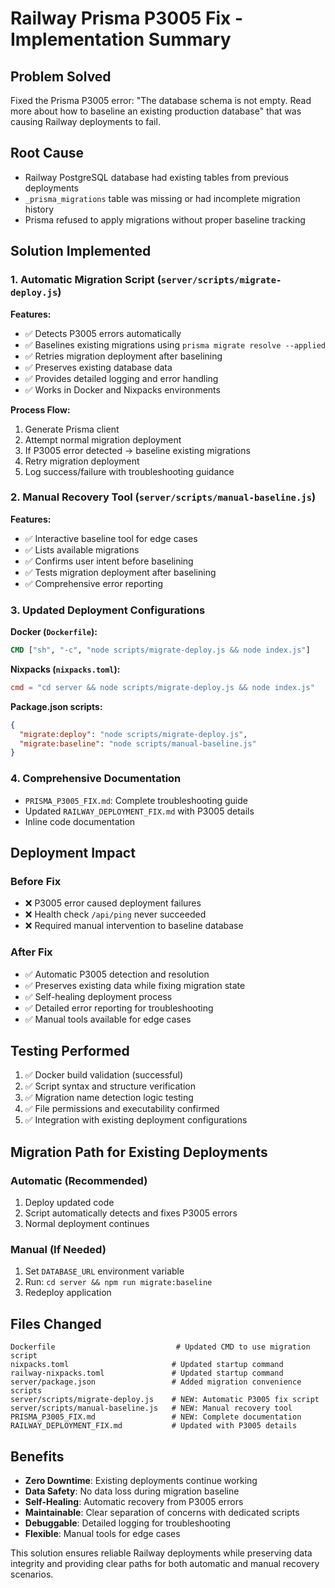 # Railway Prisma P3005 Fix - Implementation Summary

## Problem Solved

Fixed the Prisma P3005 error: "The database schema is not empty. Read more about how to baseline an existing production database" that was causing Railway deployments to fail.

## Root Cause

- Railway PostgreSQL database had existing tables from previous deployments
- `_prisma_migrations` table was missing or had incomplete migration history  
- Prisma refused to apply migrations without proper baseline tracking

## Solution Implemented

### 1. Automatic Migration Script (`server/scripts/migrate-deploy.js`)

**Features:**
- ✅ Detects P3005 errors automatically
- ✅ Baselines existing migrations using `prisma migrate resolve --applied`
- ✅ Retries migration deployment after baselining
- ✅ Preserves existing database data
- ✅ Provides detailed logging and error handling
- ✅ Works in Docker and Nixpacks environments

**Process Flow:**
1. Generate Prisma client
2. Attempt normal migration deployment
3. If P3005 error detected → baseline existing migrations
4. Retry migration deployment
5. Log success/failure with troubleshooting guidance

### 2. Manual Recovery Tool (`server/scripts/manual-baseline.js`)

**Features:**
- ✅ Interactive baseline tool for edge cases
- ✅ Lists available migrations
- ✅ Confirms user intent before baselining
- ✅ Tests migration deployment after baselining
- ✅ Comprehensive error reporting

### 3. Updated Deployment Configurations

**Docker (`Dockerfile`):**
```dockerfile
CMD ["sh", "-c", "node scripts/migrate-deploy.js && node index.js"]
```

**Nixpacks (`nixpacks.toml`):**
```toml
cmd = "cd server && node scripts/migrate-deploy.js && node index.js"
```

**Package.json scripts:**
```json
{
  "migrate:deploy": "node scripts/migrate-deploy.js",
  "migrate:baseline": "node scripts/manual-baseline.js"
}
```

### 4. Comprehensive Documentation

- `PRISMA_P3005_FIX.md`: Complete troubleshooting guide
- Updated `RAILWAY_DEPLOYMENT_FIX.md` with P3005 details
- Inline code documentation

## Deployment Impact

### Before Fix
- ❌ P3005 error caused deployment failures
- ❌ Health check `/api/ping` never succeeded  
- ❌ Required manual intervention to baseline database

### After Fix  
- ✅ Automatic P3005 detection and resolution
- ✅ Preserves existing data while fixing migration state
- ✅ Self-healing deployment process
- ✅ Detailed error reporting for troubleshooting
- ✅ Manual tools available for edge cases

## Testing Performed

1. ✅ Docker build validation (successful)
2. ✅ Script syntax and structure verification  
3. ✅ Migration name detection logic testing
4. ✅ File permissions and executability confirmed
5. ✅ Integration with existing deployment configurations

## Migration Path for Existing Deployments

### Automatic (Recommended)
1. Deploy updated code
2. Script automatically detects and fixes P3005 errors
3. Normal deployment continues

### Manual (If Needed)
1. Set `DATABASE_URL` environment variable
2. Run: `cd server && npm run migrate:baseline`
3. Redeploy application

## Files Changed

```
Dockerfile                           # Updated CMD to use migration script
nixpacks.toml                       # Updated startup command  
railway-nixpacks.toml               # Updated startup command
server/package.json                 # Added migration convenience scripts
server/scripts/migrate-deploy.js    # NEW: Automatic P3005 fix script
server/scripts/manual-baseline.js   # NEW: Manual recovery tool
PRISMA_P3005_FIX.md                 # NEW: Complete documentation
RAILWAY_DEPLOYMENT_FIX.md           # Updated with P3005 details
```

## Benefits

- **Zero Downtime**: Existing deployments continue working
- **Data Safety**: No data loss during migration baseline
- **Self-Healing**: Automatic recovery from P3005 errors  
- **Maintainable**: Clear separation of concerns with dedicated scripts
- **Debuggable**: Detailed logging for troubleshooting
- **Flexible**: Manual tools for edge cases

This solution ensures reliable Railway deployments while preserving data integrity and providing clear paths for both automatic and manual recovery scenarios.